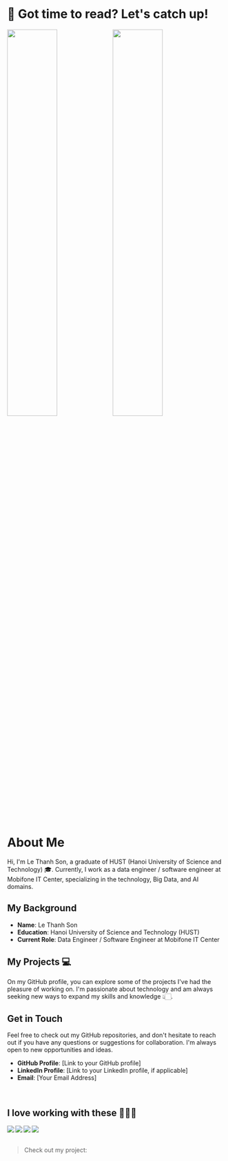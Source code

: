 # 🤩 Got time to read? Let's catch up!

<img align="left" width="48%" src="https://github-readme-stats.vercel.app/api?username=lethanhson9901&show_icons=true&bg_color=00000000"/>
<img align="left" width="48%" src="https://github-readme-stats.vercel.app/api/top-langs/?username=Lethanhson9901&layout=compact"/>

<br/>

# About Me

Hi, I'm Le Thanh Son, a graduate of HUST (Hanoi University of Science and Technology) 🎓. Currently, I work as a data engineer / software engineer at Mobifone IT Center, specializing in the technology, Big Data, and AI domains.

## My Background

- **Name**: Le Thanh Son
- **Education**: Hanoi University of Science and Technology (HUST)
- **Current Role**: Data Engineer / Software Engineer at Mobifone IT Center

## My Projects 💻

On my GitHub profile, you can explore some of the projects I've had the pleasure of working on. I'm passionate about technology and am always seeking new ways to expand my skills and knowledge 👆🏻.

## Get in Touch 

Feel free to check out my GitHub repositories, and don't hesitate to reach out if you have any questions or suggestions for collaboration. I'm always open to new opportunities and ideas.

- **GitHub Profile**: [Link to your GitHub profile]
- **LinkedIn Profile**: [Link to your LinkedIn profile, if applicable]
- **Email**: [Your Email Address]


<br/>

## I love working with these 👩🏻‍💻
<img align="left" src="https://img.shields.io/badge/python-3670A0?style=for-the-badge&logo=python&logoColor=ffdd54" />
<img align="left" src="https://img.shields.io/badge/java-%23ED8B00.svg?style=for-the-badge&logo=openjdk&logoColor=white" />
<img align="left" src="https://img.shields.io/badge/Linux-FCC624?style=for-the-badge&logo=linux&logoColor=black" />
<img align="left" src="https://img.shields.io/badge/docker-%230db7ed.svg?style=for-the-badge&logo=docker&logoColor=white" />

<br/>
<br/>

> Check out my project:

